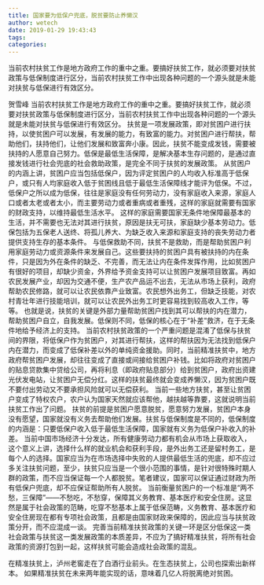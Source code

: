 ```yaml
---
title: 国家要为低保户兜底，脱贫要防止养懒汉
author: wetech
date: 2019-01-29 19:43:43
tags: 
categories: 
---
```

当前农村扶贫工作是地方政府工作的重中之重。要搞好扶贫工作，就必须要对扶贫政策与低保制度进行区分，当前农村扶贫工作中出现各种问题的一个源头就是未能对扶贫与低保进行有效区分。
<!-- more -->
贺雪峰
当前农村扶贫工作是地方政府工作的重中之重。要搞好扶贫工作，就必须要对扶贫政策与低保制度进行区分，当前农村扶贫工作中出现各种问题的一个源头就是未能对扶贫与低保进行有效区分。
扶贫是一项发展政策，即对贫困户进行扶持，以使贫困户可以发展，有发展的能力，有致富的能力。对贫困户进行帮扶，帮助他们，扶持他们，让他们发展和致富奔小康。因此，扶贫不能变成发钱，需要被扶持的人愿意自己努力。低保是最低生活保障，是解决基本生存问题的，是通过直接发钱进行社会兜底的社会救助政策，是完全不同于扶贫的发展政策。
从贫困户的内涵上讲，贫困户应当包括低保户，因为评定贫困户的人均收入标准高于低保户，或只有人均家庭收入低于贫困线且低于最低生活保障线才能评为低保。不过，低保户之所以成为低保，往往是家庭没有任何劳动力，没有家庭收入来源，家庭人口或者太老或者太小，而主要劳动力或者重病或者重残，这样的家庭就需要有国家的财政支持，以维持最低生活水平。
这样的家庭需要国家无条件地保障最基本的生活，并不需要也无法对其进行扶贫，原因是扶无可扶，家庭缺少基本劳动力。低保包括为五保老人送终、将孤儿养大、为缺乏收入来源和家庭支持的丧失劳动力者提供支持生存的基本条件。
与低保救助不同，扶贫不是救助，而是帮助贫困户利用家庭劳动力或资源条件来发展自己。这些要扶持的贫困户具有被扶持的内在条件，只是因为外在条件的缺乏、不完善，而无法让内在条件发挥作用，比如贫困户有很好的项目，却缺少资金，外界给予资金支持可以让贫困户发展项目致富。再如农民发展产业，却因为交通不便，生产农产品运不出去，无法从市场上获利，政府帮助农民修路，就可以让农民依靠产业致富。农民想外出务工，但缺乏技能，对农村青壮年进行技能培训，就可以让农民外出务工时更容易找到较高收入工作，等等。
也就是说，扶贫的关键是外部力量帮助贫困户找到其可以帮扶的内在潜力，帮助贫困户自立，自我发展。低保则不同，低保的核心在于“补差”救济，在于无条件地给予经济上的支持。
当前农村扶贫政策的一个严重问题是混淆了低保与扶贫间的界限，将低保户作为贫困户，对其进行帮扶，这样的帮扶因为无法找到低保户内在潜力，而变成了低保补差以外的单纯资金援助。同时，当前精准扶贫中，地方政府帮贫困户发展，却往往变成了直接或间接给贫困户补钱。比如将政府对贫困户的贴息贷款集中贷给公司，再将利息（即政府贴息部分）给到贫困户，政府出资建光伏发电站，让贫困户无偿分红。这样的扶贫最终就会变成养懒汉，因为贫困户既不要付出劳动又不要承担风险就可以无偿获利。
当前一些地方扶贫，甚至让贫困户变成了特权农户，农户认为国家天然就应该帮他，越扶越等靠要，这就说明当前扶贫工作出了问题。
扶贫的前提是贫困户愿意脱贫，愿意努力发展，贫困户本身没有愿望，国家就没有义务去帮助他们发展。扶贫与低保制度是不同的，低保制度的内涵是：只要低保户收入低于最低生活保障，国家就有义务为低保户补收入的补差。
当前中国市场经济十分发达，所有健康劳动力都有机会从市场上获取收入，这个意义上讲，选择什么样的就业机会和获利手段，是外出务工还是留村务工，是每个人的选择。国家应当为在市场选择中失败的人提供最低生活的兜底，却不应过多关注扶贫问题，至少，扶贫只应当是一个很小范围的事情，是针对很特殊时期人群的政策，而不应当保证每一个人都脱贫。笔者建议，国家可以保证通过财政为所有低保户兜底，却不应保证帮助所有人脱贫。
当前衡量贫困户的一个标准是“两不愁，三保障”——不愁吃，不愁穿，保障其义务教育、基本医疗和安全住房。这显然是属于社会政策的范畴，吃穿不愁基本上属于低保范畴，义务教育、基本医疗和安全住房现在都有专项社会政策，且都是由国家财政来保障的，因此应当与扶贫政策分开，而不应混成一谈。
完善当前精准扶贫政策的关键一环是区分低保这一类社会政策与扶贫这一类发展政策的本质差异，不应为了搞好精准扶贫，将所有社会政策的资源打包到一起，这样扶贫可能会造成社会政策的混乱。
 
 
在精准扶贫上，泸州老窖走在了白酒行业前头。在生态扶贫上，公司也探索出新样本。
如果精准扶贫在未来两年能实现的话，意味着几亿人将脱离绝对贫困。
